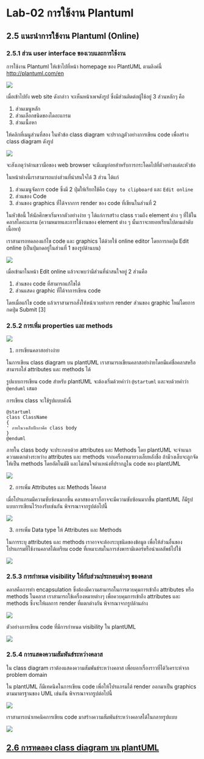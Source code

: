 # Lab-02 การใช้งาน Plantuml 

## 2.5 แนะนำการใช้งาน Plantuml (Online)

### 2.5.1 ส่วน user interface ของเวบและการใช้งาน
การใช้งาน Plantuml ให้เข้าไปที่หน้า homepage  ของ PlantUML ตามลิงค์นี้  http://plantuml.com/en 


![](./Pictures/Pict-15-PlantUML-Homepage.png)

เมื่อเข้าไปยัง web site ดังกล่าว จะเห็นหน้าเพจดังรูป ซึ่งมีส่วนติดต่อผู้ใช้อยู่ 3 ส่วนหลักๆ คือ 

1. ส่วนเมนูหลัก
2. ส่วนเลือกชนิดของไดอะแกรม
3. ส่วนเนื้อหา

ให้คลิกที่เมนูส่วนที่สอง ในหัวข้อ class diagram จะปรากฏตัวอย่างการเขียน code เพื่อสร้าง class diagram ดังรูป



![](./Pictures/Pict-16-Class-diagram-example.png)

จะสังเกตุว่าด้านขวามือของ web browser จะมีเมนูย่อยสำหรับการกระโดดไปที่ตัวอย่างแต่ละหัวข้อ

ในหน้าต่างนี้เราสามารถแบ่งส่วนที่น่าสนใจได้ 3 ส่วน ได้แก่

1. ส่วนเมนูจัดการ code ซึ่งมี 2 ปุ่มให้เรียกใช้คือ `Copy to clipboard` และ `Edit online`
2. ส่วนของ Code
3. ส่วนของ graphics ที่ได้จากการ render ของ code ที่เขียนในส่วนที่ 2 

ในหัวข้อนี้ ให้นักศึกษาเริ่มจากตัวอย่างง่าย ๆ ได้แก่การสร้าง class รวมถึง element ต่าง ๆ ที่ใช้ในคลาสไดอะแกรม (ความหมายและการใช้งานของ element ต่าง ๆ นั้นเราจะทยอยเรียนไปตามลำดับเนื้อหา)  

เราสามารถทดลองแก้ไข code และ graphics ได้ด้วยใช้ online editor โดยการกดปุ่ม Edit online (เป็นปุ่มกดอยู่ในส่วนที่ 1 ของรูปด้านบน)


![](./Pictures/Pict-17-Class-diagram-edit-online.png)

เมื่อเข้ามาในหน้า Edit online แล้วจะพบว่ามีส่วนที่น่าสนใจอยู่ 2 ส่วนคือ 

1. ส่วนของ code ที่สามารถแก้ไขได้
2. ส่วนแสดง graphic ที่ได้จาการเขียน code 

โดยเมื่อแก้ไข code แล้วเราสามารถสั่งให้หน้าเวบทำการ render ส่วนของ graphic ใหม่โดยการกดปุ่ม Submit [3]

### 2.5.2 การเพิ่ม properties และ methods 


![](./Pictures/Pict-18-Class-with-Attributes_and_Methods.png)


1. การเขียนคลาสอย่างง่าย

ในการเขียน class diagram บน plantUML เราสามารถเขียนคลาสอย่าง่ายโดยมีแค่ชื่อคลาสหรือสามารถใส่ attributes และ methods ได้ 


รูปแบบการเขียน  code สำหรับ plantUML จะต้องเริ่มด้วยคำว่า `@startuml` และจบด้วยคำว่า `@enduml` เสมอ

การเขียน class จะใช้รูปแบบดังนี้

``` plantuml
@startuml
class ClassName
{
' ภายในวงเล็บปีกกาคือ class body   
}
@enduml
```

ภายใน class body จะประกอบด้วย attributes และ Methods โดย plantUML จะจำแนกความแตกต่างระหว่าง attributes และ methods  จากเครื่องหมายวงเล็บหลังชื่อ ถ้ามีวงเล็บจะถูกจัดให้เป็น methods โดยอัตโนมัติ และไม่สนใจตำแหน่งที่ปรากฏใน code ของ plantUML

![](./Pictures/Pict-19-Class-Simple.png)

2. การเพิ่ม Attributes และ Methods ให้คลาส

เมื่อโปรแกรมมีความซับซ้อนมากขึ้น คลาสของเราก็อาจจะมีความซับซ้อนมากขึ้น plantUML ก็มีรูปแบบการเขียนไว้รองรับเช่นกัน พิจารณาจากรูปต่อไปนี้


![](./Pictures/Pict-20-Class-more.png)

3. การเพิ่ม Data type ให้ Attributes และ Methods 

ในการระบุ attributes และ methods เราอาจจะต้องระบุชนิดของข้อมูล เพื่อให้ส่วนอื่นของโปรแกรมที่ใช้งานคลาสได้เตรียม code ที่เหมาะสมในการส่งพารามิเตอร์หรือนำผลลัพธ์ไปใช้

![](./Pictures/Pict-21-Class-add-data-type.png)

### 2.5.3 การกำหนด  visibility ให้กับส่วนประกอบต่างๆ ของคลาส 

คลาสคือการทำ encapsulation ซึ่งต้องมีความสามารถในการตวบคุมการเข้าถึง attributes หรือ methods ในคลาส เราสามารถใช้เครื่องหมายต่างๆ เพื่อควบคุมการเข้าถึง attributes และ methods ซึ่งจะให้ผลการ render ที่แตกต่างกัน พิจารณาจากรูปด้านล่าง

![](./Pictures/Pict-22-Class-Defining-visibility.png)


ตัวอย่างการเขียน code ที่มีการกำหนด visibility ใน plantUML

![](./Pictures/Pict-23-Class-Book-with-visibility.png)

### 2.5.4 การแสดงความสัมพันธ์ระหว่างคลาส 

ใน class diagram เราต้องแสดงความสัมพันธ์ระหว่างคลาส เพื่อบอกเรื่องราวที่ได้วิเคราะห์จาก problem domain 

ใน plantUML ก็มีเทคนิคในการเขียน code เพื่อให้โปรแกรมได้ render ออกมาเป็น graphics ตามมาตรฐานของ UML เช่นกัน พิจารณาจากรูปต่อไปนี้

![](./Pictures/Pict-24-Relations-between-classes.png)

เราสามารถนำเทคนิคการเขียน code มาสร้างความสัมพันธ์ระหว่างคลาสได้ในกลายรูปแบบ

![](./Pictures/Pict-25-Relations-between-classes-examples.png)


## [2.6 การทดลอง class diagram บน plantUML](./Lab-02-part-3.md) 

